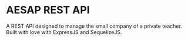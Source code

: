 # AESAP REST API

A REST API designed to manage the small company of a private teacher. Built with love with ExpressJS and SequelizeJS.

